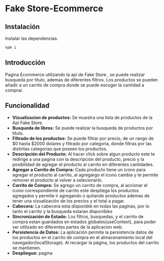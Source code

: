 # Fake Store-Ecommerce
## Instalación

Instalar las dependencias.

```sh
npm i
```

## Introducción

Pagina Ecommerce utilizando la api de Fake Store , se puede realizar busqueda por titulo, ademas de diferentes filtros. Los productos se pueden añadir a un carrito de compra donde se puede escoger la cantidad a comprar.

## Funcionalidad
- **Vizualizacion de productos:** Se muestra una lista de productos de la Api Fake Store.
- **Busqueda de libros:** Se puede realizar la busqueda de productos por titulo.
- **Filtrado de los productos:** Se puede filtrar por precio, de un rango de $0 hasta $2000 dolares y filtrado por categoria, donde filtras por las distintas categorias que poseen los productos.
- **Descripción del Producto:** Al hacer click sobre algun producto este te redirige a una pagina con la descripción del producto, precio y la posibilidad de agregar el producto al carrito en diferentes cantidades.
- **Agregar a Carrito de Compra:** Cada producto tiene un icono para agregar el producto al carrito, al agregargo el icono cambia y te permite remover el producto al volver a selecionarlo.
- **Carrito de Compra:** Se agrego un carrito de compra, al accionar el icono correspondiente de carrito este despliega los productos agregados y permite ir agregando o quitando productos ademas de tener una vizualización de los precios y el total a pagar.
- **Cabecera:** La cabecera esta disponible en todas las paginas, por lo tanto el carrito y la busqueda estaran disponibles
- **Sincronización de Estado:** Los filtros, busquedas, y el carrito de compra estan guardados en estados globales(useContext), para poder ser utilizado en diferentes partes de la aplicacion web.
- **Persistencia de Datos:** La aplicación permite la persistencia datos de los productos en el carrito de compra en el almacenamiento local del navegador(localStorage). Al recargar la página, los productos del carrito se mantienen.
- **Despliegue:** pagina